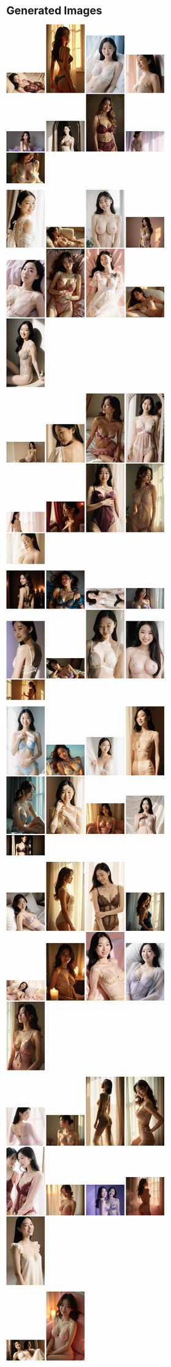 # Generated Images



<img src="2025_09_24_01.webp" width="100"/> <img src="2025_09_24_02.webp" width="100"/> <img src="2025_09_24_03.webp" width="100"/> <img src="2025_09_24_04.webp" width="100"/> <img src="2025_09_24_05.webp" width="100"/> <img src="2025_09_24_06.webp" width="100"/> <img src="2025_09_24_07.webp" width="100"/> <img src="2025_09_24_08.webp" width="100"/> <img src="2025_09_24_09.webp" width="100"/>

<img src="2025_09_24_10.webp" width="100"/> <img src="2025_09_24_11.webp" width="100"/> <img src="2025_09_24_12.webp" width="100"/> <img src="2025_09_24_13.webp" width="100"/> <img src="2025_09_24_14.webp" width="100"/> <img src="2025_09_24_15.webp" width="100"/> <img src="2025_09_24_16.webp" width="100"/> <img src="2025_09_24_17.webp" width="100"/> <img src="2025_09_24_18.webp" width="100"/>

<img src="2025_09_24_19.webp" width="100"/> <img src="2025_09_24_20.webp" width="100"/> <img src="2025_09_24_21.webp" width="100"/> <img src="2025_09_24_22.webp" width="100"/> <img src="2025_09_24_23.webp" width="100"/> <img src="2025_09_24_24.webp" width="100"/> <img src="2025_09_24_25.webp" width="100"/> <img src="2025_09_24_26.webp" width="100"/> <img src="2025_09_24_27.webp" width="100"/>

<img src="2025_09_24_28.webp" width="100"/> <img src="2025_09_24_29.webp" width="100"/> <img src="2025_09_24_30.webp" width="100"/> <img src="2025_09_24_31.webp" width="100"/> <img src="2025_09_24_32.webp" width="100"/> <img src="2025_09_24_33.webp" width="100"/> <img src="2025_09_24_34.webp" width="100"/> <img src="2025_09_24_35.webp" width="100"/> <img src="2025_09_24_36.webp" width="100"/>

<img src="2025_09_24_37.webp" width="100"/> <img src="2025_09_24_38.webp" width="100"/> <img src="2025_09_24_39.webp" width="100"/> <img src="2025_09_24_40.webp" width="100"/> <img src="2025_09_24_41.webp" width="100"/> <img src="2025_09_24_42.webp" width="100"/> <img src="2025_09_24_43.webp" width="100"/> <img src="2025_09_24_44.webp" width="100"/> <img src="2025_09_24_45.webp" width="100"/>

<img src="2025_09_24_46.webp" width="100"/> <img src="2025_09_24_47.webp" width="100"/> <img src="2025_09_24_48.webp" width="100"/> <img src="2025_09_24_49.webp" width="100"/> <img src="2025_09_24_50.webp" width="100"/> <img src="2025_09_24_51.webp" width="100"/> <img src="2025_09_24_52.webp" width="100"/> <img src="2025_09_24_53.webp" width="100"/> <img src="2025_09_24_54.webp" width="100"/>

<img src="2025_09_24_55.webp" width="100"/> <img src="2025_09_24_56.webp" width="100"/> <img src="2025_09_24_57.webp" width="100"/> <img src="2025_09_24_58.webp" width="100"/> <img src="2025_09_24_59.webp" width="100"/> <img src="2025_09_24_60.webp" width="100"/> <img src="2025_09_24_61.webp" width="100"/> <img src="2025_09_24_62.webp" width="100"/> <img src="2025_09_24_63.webp" width="100"/>

<img src="2025_09_24_64.webp" width="100"/> <img src="2025_09_24_65.webp" width="100"/>